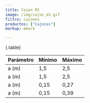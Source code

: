 ```yaml
---
title: Cajon M1
image: /img/cajon_m1.gif
filtro: cajones
productos: ["Cajones"]
markup: mmark

---
```

{.table}

Parámetro     | Mínimo | Máximo |
--------------|--------|--------|
a (m)	        | 1,5    |   2,5  |
a (m)	        | 1,5    |   2,5  |
a (m)	        | 0,15	 |  0,27  |
a (m)	        | 0,15	 |  0,39  |
